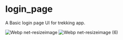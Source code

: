 # login_page

A Basic login page UI for trekking app.

![Webp net-resizeimage](https://user-images.githubusercontent.com/51311257/73654835-a84d9080-46b2-11ea-937f-77da05c2b3b1.png)
![Webp net-resizeimage (6)](https://user-images.githubusercontent.com/51311257/73654618-35441a00-46b2-11ea-95c0-6aad79b2b434.png)
